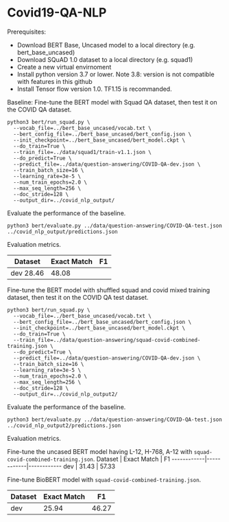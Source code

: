 # Covid19-QA-NLP

Prerequisites:

* Download BERT Base, Uncased model to a local directory (e.g. bert_base_uncased)
* Download SQuAD 1.0 dataset to a local directory (e.g. squad1)
* Create a new virtual envirnoment
* Install python version 3.7 or lower. Note 3.8: version is not compatible with features in this github 
* Install Tensor flow version 1.0. TF1.15 is recommanded.

Baseline: Fine-tune the BERT model with Squad QA dataset, then test it on the COVID QA dataset.
```
python3 bert/run_squad.py \
  --vocab_file=../bert_base_uncased/vocab.txt \
  --bert_config_file=../bert_base_uncased/bert_config.json \
  --init_checkpoint=../bert_base_uncased/bert_model.ckpt \
  --do_train=True \
  --train_file=../data/squad1/train-v1.1.json \
  --do_predict=True \
  --predict_file=../data/question-answering/COVID-QA-dev.json \
  --train_batch_size=16 \
  --learning_rate=3e-5 \
  --num_train_epochs=2.0 \
  --max_seq_length=256 \
  --doc_stride=128 \
  --output_dir=../covid_nlp_output/
```

Evaluate the performance of the baseline.
```
python3 bert/evaluate.py ../data/question-answering/COVID-QA-test.json ../covid_nlp_output/predictions.json
```
Evaluation metrics.

Dataset | Exact Match | F1
------------|------------|------------
dev 28.46 | 48.08

Fine-tune the BERT model with shuffled squad and covid mixed training dataset, then test it on the COVID QA test dataset.
```
python3 bert/run_squad.py \
  --vocab_file=../bert_base_uncased/vocab.txt \
  --bert_config_file=../bert_base_uncased/bert_config.json \
  --init_checkpoint=../bert_base_uncased/bert_model.ckpt \
  --do_train=True \
  --train_file=../data/question-answering/squad-covid-combined-training.json \
  --do_predict=True \
  --predict_file=../data/question-answering/COVID-QA-dev.json \
  --train_batch_size=16 \
  --learning_rate=3e-5 \
  --num_train_epochs=2.0 \
  --max_seq_length=256 \
  --doc_stride=128 \
  --output_dir=../covid_nlp_output2/
```

Evaluate the performance of the baseline.
```
python3 bert/evaluate.py ../data/question-answering/COVID-QA-test.json ../covid_nlp_output2/predictions.json
```
Evaluation metrics.

Fine-tune the uncased BERT model having L-12, H-768, A-12  with `squad-covid-combined-training.json`.
Dataset | Exact Match | F1
------------|------------|------------
dev | 31.43 | 57.33


Fine-tune BioBERT model with `squad-covid-combined-training.json`.

Dataset | Exact Match | F1
------------|------------|------------
dev | 25.94 | 46.27


